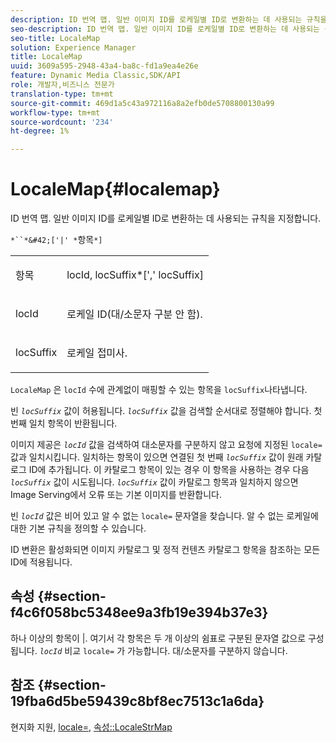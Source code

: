 ```yaml
---
description: ID 번역 맵. 일반 이미지 ID를 로케일별 ID로 변환하는 데 사용되는 규칙을 지정합니다.
seo-description: ID 번역 맵. 일반 이미지 ID를 로케일별 ID로 변환하는 데 사용되는 규칙을 지정합니다.
seo-title: LocaleMap
solution: Experience Manager
title: LocaleMap
uuid: 3609a595-2948-43a4-ba8c-fd1a9ea4e26e
feature: Dynamic Media Classic,SDK/API
role: 개발자,비즈니스 전문가
translation-type: tm+mt
source-git-commit: 469d1a5c43a972116a8a2efb0de5708800130a99
workflow-type: tm+mt
source-wordcount: '234'
ht-degree: 1%

---
```



# LocaleMap{#localemap}

ID 번역 맵. 일반 이미지 ID를 로케일별 ID로 변환하는 데 사용되는 규칙을 지정합니다.

`*``*&#42;['|' *`항목`*]`

<table id="simpletable_A6DD1A28F8ED4178A8ADDB2F3AEFC402"> 
 <tr class="strow"> 
  <td class="stentry"> <p><span class="varname"> 항목</span> </p></td> 
  <td class="stentry"> <p><span class="varname"> locId</span>,<span class="varname"> locSuffix</span>*[','<span class="varname"> locSuffix</span>] </p></td> 
 </tr> 
 <tr class="strow"> 
  <td class="stentry"> <p><span class="varname"> locId</span> </p></td> 
  <td class="stentry"> <p>로케일 ID(대/소문자 구분 안 함). </p></td> 
 </tr> 
 <tr class="strow"> 
  <td class="stentry"> <p><span class="varname"> locSuffix</span> </p></td> 
  <td class="stentry"> <p>로케일 접미사. </p></td> 
 </tr> 
</table>

`LocaleMap` 은  `locId` 수에 관계없이 매핑할 수 있는 항목을  `locSuffix`나타냅니다.

빈 *`locSuffix`* 값이 허용됩니다. *`locSuffix`* 값을 검색할 순서대로 정렬해야 합니다. 첫 번째 일치 항목이 반환됩니다.

이미지 제공은 *`locId`* 값을 검색하여 대소문자를 구분하지 않고 요청에 지정된 `locale=` 값과 일치시킵니다. 일치하는 항목이 있으면 연결된 첫 번째 *`locSuffix`* 값이 원래 카탈로그 ID에 추가됩니다. 이 카탈로그 항목이 있는 경우 이 항목을 사용하는 경우 다음 *`locSuffix`* 값이 시도됩니다. *`locSuffix`* 값이 카탈로그 항목과 일치하지 않으면 Image Serving에서 오류 또는 기본 이미지를 반환합니다.

빈 *`locId`* 값은 비어 있고 알 수 없는 `locale=` 문자열을 찾습니다. 알 수 없는 로케일에 대한 기본 규칙을 정의할 수 있습니다.

ID 변환은 활성화되면 이미지 카탈로그 및 정적 컨텐츠 카탈로그 항목을 참조하는 모든 ID에 적용됩니다.

## 속성 {#section-f4c6f058bc5348ee9a3fb19e394b37e3}

하나 이상의 항목이 |. 여기서 각 항목은 두 개 이상의 쉼표로 구분된 문자열 값으로 구성됩니다. *`locId`* 비교 `locale=` 가 가능합니다. 대/소문자를 구분하지 않습니다.

## 참조 {#section-19fba6d5be59439c8bf8ec7513c1a6da}

현지화 지원, [locale=](../../../../../is-api/http-ref/image-serving-api-ref/c-http-protocol-reference/c-command-reference/r-locale.md#reference-8a846b2fbc004a12821b956ed3b25cfb), [속성::LocaleStrMap](../../../../../is-api/image-catalog/image-serving-api-ref/c-image-catalog-reference/c-attributes-reference/r-localestrmap.md#reference-98c42070a4bc4baf92537132be2b5b1e)
